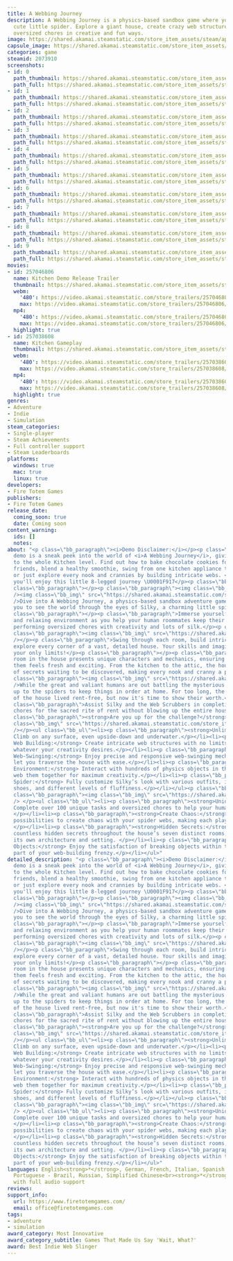 ```yaml
---
title: A Webbing Journey
description: A Webbing Journey is a physics-based sandbox game where you play as a
  cute little spider. Explore a giant house, create crazy web structures, and complete
  oversized chores in creative and fun ways.
image: https://shared.akamai.steamstatic.com/store_item_assets/steam/apps/2073910/header.jpg?t=1732799505
capsule_image: https://shared.akamai.steamstatic.com/store_item_assets/steam/apps/2073910/capsule_231x87.jpg?t=1732799505
categories: game
steamid: 2073910
screenshots:
- id: 0
  path_thumbnail: https://shared.akamai.steamstatic.com/store_item_assets/steam/apps/2073910/ss_8a142bad740248a74be1a4ed8d2f08a0d0227255.600x338.jpg?t=1732799505
  path_full: https://shared.akamai.steamstatic.com/store_item_assets/steam/apps/2073910/ss_8a142bad740248a74be1a4ed8d2f08a0d0227255.1920x1080.jpg?t=1732799505
- id: 1
  path_thumbnail: https://shared.akamai.steamstatic.com/store_item_assets/steam/apps/2073910/ss_2da3720619b052389be3d651b70731f50518aab1.600x338.jpg?t=1732799505
  path_full: https://shared.akamai.steamstatic.com/store_item_assets/steam/apps/2073910/ss_2da3720619b052389be3d651b70731f50518aab1.1920x1080.jpg?t=1732799505
- id: 2
  path_thumbnail: https://shared.akamai.steamstatic.com/store_item_assets/steam/apps/2073910/ss_2b61912f18256c5245057cfc6b3c41127c825abf.600x338.jpg?t=1732799505
  path_full: https://shared.akamai.steamstatic.com/store_item_assets/steam/apps/2073910/ss_2b61912f18256c5245057cfc6b3c41127c825abf.1920x1080.jpg?t=1732799505
- id: 3
  path_thumbnail: https://shared.akamai.steamstatic.com/store_item_assets/steam/apps/2073910/ss_927beaf4cea17433104868a45fc1b7a9a38cb943.600x338.jpg?t=1732799505
  path_full: https://shared.akamai.steamstatic.com/store_item_assets/steam/apps/2073910/ss_927beaf4cea17433104868a45fc1b7a9a38cb943.1920x1080.jpg?t=1732799505
- id: 4
  path_thumbnail: https://shared.akamai.steamstatic.com/store_item_assets/steam/apps/2073910/ss_9ff0f86fda77c5b66d9eb0be97702a84f5255267.600x338.jpg?t=1732799505
  path_full: https://shared.akamai.steamstatic.com/store_item_assets/steam/apps/2073910/ss_9ff0f86fda77c5b66d9eb0be97702a84f5255267.1920x1080.jpg?t=1732799505
- id: 5
  path_thumbnail: https://shared.akamai.steamstatic.com/store_item_assets/steam/apps/2073910/ss_35830e0017f1f7d6fd60159ac2cf299002847dd3.600x338.jpg?t=1732799505
  path_full: https://shared.akamai.steamstatic.com/store_item_assets/steam/apps/2073910/ss_35830e0017f1f7d6fd60159ac2cf299002847dd3.1920x1080.jpg?t=1732799505
- id: 6
  path_thumbnail: https://shared.akamai.steamstatic.com/store_item_assets/steam/apps/2073910/ss_b50f52a32b4a71ca7d0af2170037dae21c8c8578.600x338.jpg?t=1732799505
  path_full: https://shared.akamai.steamstatic.com/store_item_assets/steam/apps/2073910/ss_b50f52a32b4a71ca7d0af2170037dae21c8c8578.1920x1080.jpg?t=1732799505
- id: 7
  path_thumbnail: https://shared.akamai.steamstatic.com/store_item_assets/steam/apps/2073910/ss_76886d8d03976eb457c44e8952c41dce173bc20b.600x338.jpg?t=1732799505
  path_full: https://shared.akamai.steamstatic.com/store_item_assets/steam/apps/2073910/ss_76886d8d03976eb457c44e8952c41dce173bc20b.1920x1080.jpg?t=1732799505
- id: 8
  path_thumbnail: https://shared.akamai.steamstatic.com/store_item_assets/steam/apps/2073910/ss_4639f5be1156bce447ff4147f2d7c6e9d2fb91d3.600x338.jpg?t=1732799505
  path_full: https://shared.akamai.steamstatic.com/store_item_assets/steam/apps/2073910/ss_4639f5be1156bce447ff4147f2d7c6e9d2fb91d3.1920x1080.jpg?t=1732799505
- id: 9
  path_thumbnail: https://shared.akamai.steamstatic.com/store_item_assets/steam/apps/2073910/ss_35cb3830432e81d31361fdb0d89fffc76fca900c.600x338.jpg?t=1732799505
  path_full: https://shared.akamai.steamstatic.com/store_item_assets/steam/apps/2073910/ss_35cb3830432e81d31361fdb0d89fffc76fca900c.1920x1080.jpg?t=1732799505
movies:
- id: 257046806
  name: Kitchen Demo Release Trailer
  thumbnail: https://shared.akamai.steamstatic.com/store_item_assets/steam/apps/257046806/movie.293x165.jpg?t=1723823531
  webm:
    '480': https://video.akamai.steamstatic.com/store_trailers/257046806/movie480_vp9.webm?t=1723823531
    max: https://video.akamai.steamstatic.com/store_trailers/257046806/movie_max_vp9.webm?t=1723823531
  mp4:
    '480': https://video.akamai.steamstatic.com/store_trailers/257046806/movie480.mp4?t=1723823531
    max: https://video.akamai.steamstatic.com/store_trailers/257046806/movie_max.mp4?t=1723823531
  highlight: true
- id: 257038608
  name: Kitchen Gameplay
  thumbnail: https://shared.akamai.steamstatic.com/store_item_assets/steam/apps/257038608/movie.293x165.jpg?t=1721253413
  webm:
    '480': https://video.akamai.steamstatic.com/store_trailers/257038608/movie480_vp9.webm?t=1721253413
    max: https://video.akamai.steamstatic.com/store_trailers/257038608/movie_max_vp9.webm?t=1721253413
  mp4:
    '480': https://video.akamai.steamstatic.com/store_trailers/257038608/movie480.mp4?t=1721253413
    max: https://video.akamai.steamstatic.com/store_trailers/257038608/movie_max.mp4?t=1721253413
  highlight: true
genres:
- Adventure
- Indie
- Simulation
steam_categories:
- Single-player
- Steam Achievements
- Full controller support
- Steam Leaderboards
platforms:
  windows: true
  mac: true
  linux: true
developers:
- Fire Totem Games
publishers:
- Fire Totem Games
release_date:
  coming_soon: true
  date: Coming soon
content_warning:
  ids: []
  notes:
about: "<p class=\"bb_paragraph\"><i>Demo Disclaimer:</i></p><p class=\"bb_paragraph\">The
  demo is a sneak peek into the world of <i>A Webbing Journey</i>, giving you access
  to the whole Kitchen level. Find out how to bake chocolate cookies for your human
  friends, blend a healthy smoothie, swing from one kitchen appliance to another,
  or just explore every nook and crannies by building intricate webs. <br>We hope
  you'll enjoy this little 8-legged journey \U0001F917</p><p class=\"bb_paragraph\"></p><p
  class=\"bb_paragraph\"></p><p class=\"bb_paragraph\"><img class=\"bb_img\" src=\"https://shared.akamai.steamstatic.com/store_item_assets/steam/apps/2073910/extras/gif_action.gif?t=1732799505\"
  /><img class=\"bb_img\" src=\"https://shared.akamai.steamstatic.com/store_item_assets/steam/apps/2073910/extras/banner_web_english.png?t=1732799505\"
  />Dive into A Webbing Journey, a physics-based sandbox adventure game, that invites
  you to see the world through the eyes of Silky, a charming little spider.</p><p
  class=\"bb_paragraph\"></p><p class=\"bb_paragraph\">Immerse yourself in a cozy
  and relaxing environment as you help your human roommates keep their home tidy by
  performing oversized chores with creativity and lots of silk.</p><p class=\"bb_paragraph\"></p><p
  class=\"bb_paragraph\"><img class=\"bb_img\" src=\"https://shared.akamai.steamstatic.com/store_item_assets/steam/apps/2073910/extras/gif_web.gif?t=1732799505\"
  /></p><p class=\"bb_paragraph\">Swing through each room, build intricate webs, and
  explore every corner of a vast, detailed house. Your skills and imagination are
  your only limits!</p><p class=\"bb_paragraph\"></p><p class=\"bb_paragraph\">Each
  room in the house presents unique characters and mechanics, ensuring that each of
  them feels fresh and exciting. From the kitchen to the attic, the house is full
  of secrets waiting to be discovered, making every nook and cranny a potential adventure.</p><p
  class=\"bb_paragraph\"><img class=\"bb_img\" src=\"https://shared.akamai.steamstatic.com/store_item_assets/steam/apps/2073910/extras/banner_story_english.png?t=1732799505\"
  />While the great and valiant humans are out battling the mysterious mortgage, it's
  up to the spiders to keep things in order at home. For too long, the tiny inhabitants
  of the house lived rent-free, but now it's time to show their worth.</p><p class=\"bb_paragraph\"></p><p
  class=\"bb_paragraph\">Assist Silky and the Web Scrubbers in completing all the
  chores for the sacred rite of rent without blowing up the entire house.</p><p class=\"bb_paragraph\"></p><p
  class=\"bb_paragraph\"><strong>Are you up for the challenge?</strong></p><p class=\"bb_paragraph\"><img
  class=\"bb_img\" src=\"https://shared.akamai.steamstatic.com/store_item_assets/steam/apps/2073910/extras/banner_features_english.png?t=1732799505\"
  /></p><ul class=\"bb_ul\"><li><p class=\"bb_paragraph\"><strong>Unlimited Exploration:</strong>
  Climb on any surface, even upside-down and underwater.</p></li><li><p class=\"bb_paragraph\"><strong>Dynamic
  Web Building:</strong> Create intricate web structures with no limits and build
  whatever your creativity desires.</p></li><li><p class=\"bb_paragraph\"><strong>Responsive
  Web-Swinging:</strong> Enjoy precise and responsive web-swinging mechanics that
  let you traverse the house with ease.</p></li><li><p class=\"bb_paragraph\"><strong>Interactive
  Environment:</strong> Interact with hundreds of physics objects in the house, and
  web them together for maximum creativity.</p></li><li><p class=\"bb_paragraph\"><strong>Customizable
  Spider:</strong> Fully customize Silky’s look with various outfits, including hats,
  shoes, and different levels of fluffiness.</p></li></ul><p class=\"bb_paragraph\"></p><p
  class=\"bb_paragraph\"><img class=\"bb_img\" src=\"https://shared.akamai.steamstatic.com/store_item_assets/steam/apps/2073910/extras/gif_wardrobe.gif?t=1732799505\"
  /> </p><ul class=\"bb_ul\"><li><p class=\"bb_paragraph\"><strong>Unique Tasks:</strong>
  Complete over 100 unique tasks and oversized chores to help your human roommates.
  </p></li><li><p class=\"bb_paragraph\"><strong>Create Chaos:</strong> Unlimited
  possibilities to create chaos with your spider webs, making each playthrough unique.
  </p></li><li><p class=\"bb_paragraph\"><strong>Hidden Secrets:</strong> Discover
  countless hidden secrets throughout the house’s seven distinct rooms, each with
  its own architecture and setting. </p></li><li><p class=\"bb_paragraph\"><strong>Breakable
  Objects:</strong> Enjoy the satisfaction of breaking objects within the house as
  part of your web-building frenzy.</p></li></ul>"
detailed_description: "<p class=\"bb_paragraph\"><i>Demo Disclaimer:</i></p><p class=\"bb_paragraph\">The
  demo is a sneak peek into the world of <i>A Webbing Journey</i>, giving you access
  to the whole Kitchen level. Find out how to bake chocolate cookies for your human
  friends, blend a healthy smoothie, swing from one kitchen appliance to another,
  or just explore every nook and crannies by building intricate webs. <br>We hope
  you'll enjoy this little 8-legged journey \U0001F917</p><p class=\"bb_paragraph\"></p><p
  class=\"bb_paragraph\"></p><p class=\"bb_paragraph\"><img class=\"bb_img\" src=\"https://shared.akamai.steamstatic.com/store_item_assets/steam/apps/2073910/extras/gif_action.gif?t=1732799505\"
  /><img class=\"bb_img\" src=\"https://shared.akamai.steamstatic.com/store_item_assets/steam/apps/2073910/extras/banner_web_english.png?t=1732799505\"
  />Dive into A Webbing Journey, a physics-based sandbox adventure game, that invites
  you to see the world through the eyes of Silky, a charming little spider.</p><p
  class=\"bb_paragraph\"></p><p class=\"bb_paragraph\">Immerse yourself in a cozy
  and relaxing environment as you help your human roommates keep their home tidy by
  performing oversized chores with creativity and lots of silk.</p><p class=\"bb_paragraph\"></p><p
  class=\"bb_paragraph\"><img class=\"bb_img\" src=\"https://shared.akamai.steamstatic.com/store_item_assets/steam/apps/2073910/extras/gif_web.gif?t=1732799505\"
  /></p><p class=\"bb_paragraph\">Swing through each room, build intricate webs, and
  explore every corner of a vast, detailed house. Your skills and imagination are
  your only limits!</p><p class=\"bb_paragraph\"></p><p class=\"bb_paragraph\">Each
  room in the house presents unique characters and mechanics, ensuring that each of
  them feels fresh and exciting. From the kitchen to the attic, the house is full
  of secrets waiting to be discovered, making every nook and cranny a potential adventure.</p><p
  class=\"bb_paragraph\"><img class=\"bb_img\" src=\"https://shared.akamai.steamstatic.com/store_item_assets/steam/apps/2073910/extras/banner_story_english.png?t=1732799505\"
  />While the great and valiant humans are out battling the mysterious mortgage, it's
  up to the spiders to keep things in order at home. For too long, the tiny inhabitants
  of the house lived rent-free, but now it's time to show their worth.</p><p class=\"bb_paragraph\"></p><p
  class=\"bb_paragraph\">Assist Silky and the Web Scrubbers in completing all the
  chores for the sacred rite of rent without blowing up the entire house.</p><p class=\"bb_paragraph\"></p><p
  class=\"bb_paragraph\"><strong>Are you up for the challenge?</strong></p><p class=\"bb_paragraph\"><img
  class=\"bb_img\" src=\"https://shared.akamai.steamstatic.com/store_item_assets/steam/apps/2073910/extras/banner_features_english.png?t=1732799505\"
  /></p><ul class=\"bb_ul\"><li><p class=\"bb_paragraph\"><strong>Unlimited Exploration:</strong>
  Climb on any surface, even upside-down and underwater.</p></li><li><p class=\"bb_paragraph\"><strong>Dynamic
  Web Building:</strong> Create intricate web structures with no limits and build
  whatever your creativity desires.</p></li><li><p class=\"bb_paragraph\"><strong>Responsive
  Web-Swinging:</strong> Enjoy precise and responsive web-swinging mechanics that
  let you traverse the house with ease.</p></li><li><p class=\"bb_paragraph\"><strong>Interactive
  Environment:</strong> Interact with hundreds of physics objects in the house, and
  web them together for maximum creativity.</p></li><li><p class=\"bb_paragraph\"><strong>Customizable
  Spider:</strong> Fully customize Silky’s look with various outfits, including hats,
  shoes, and different levels of fluffiness.</p></li></ul><p class=\"bb_paragraph\"></p><p
  class=\"bb_paragraph\"><img class=\"bb_img\" src=\"https://shared.akamai.steamstatic.com/store_item_assets/steam/apps/2073910/extras/gif_wardrobe.gif?t=1732799505\"
  /> </p><ul class=\"bb_ul\"><li><p class=\"bb_paragraph\"><strong>Unique Tasks:</strong>
  Complete over 100 unique tasks and oversized chores to help your human roommates.
  </p></li><li><p class=\"bb_paragraph\"><strong>Create Chaos:</strong> Unlimited
  possibilities to create chaos with your spider webs, making each playthrough unique.
  </p></li><li><p class=\"bb_paragraph\"><strong>Hidden Secrets:</strong> Discover
  countless hidden secrets throughout the house’s seven distinct rooms, each with
  its own architecture and setting. </p></li><li><p class=\"bb_paragraph\"><strong>Breakable
  Objects:</strong> Enjoy the satisfaction of breaking objects within the house as
  part of your web-building frenzy.</p></li></ul>"
languages: English<strong>*</strong>, German, French, Italian, Spanish - Spain, Japanese,
  Portuguese - Brazil, Russian, Simplified Chinese<br><strong>*</strong>languages
  with full audio support
reviews:
support_info:
  url: https://www.firetotemgames.com/
  email: office@firetotemgames.com
tags:
- adventure
- simulation
award_category: Most Innovative
award_category_subtitle: Games That Made Us Say 'Wait, What?'
award: Best Indie Web Slinger
---
```


